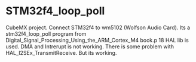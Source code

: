 # STM32f4_loop_poll
CubeMX project.  Connect STM32f4 to wm5102 (Wolfson Audio Card).
Its a stm32f4_loop_poll  program from 
Digital_Signal_Processing_Using_the_ARM_Cortex_M4 book.p 18
HAL lib is used. DMA and Intrerupt is not working.
There is  some problem  with HAL_I2SEx_TransmitReceive. But its working.
